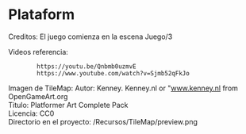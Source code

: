 # Plataform


Creditos: El juego comienza en la escena Juego/3

Videos referencia:

            https://youtu.be/Qnbmb0uzmvE            
            https://www.youtube.com/watch?v=Sjmb52qFkJo

Imagen de TileMap: 
            Autor: Kenney. Kenney.nl or "www.kenney.nl from OpenGameArt.org            
            Titulo: Platformer Art Complete Pack            
            Licencia: CC0            
            Directorio en el proyecto: /Recursos/TileMap/preview.png            
            
            
